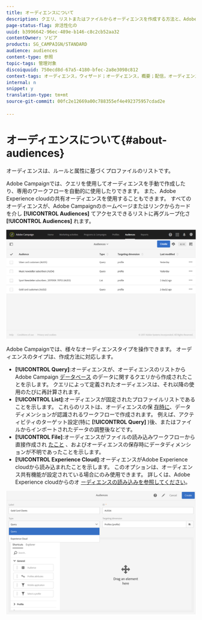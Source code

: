 ```yaml
---
title: オーディエンスについて
description: クエリ、リストまたはファイルからオーディエンスを作成する方法と、Adobe Experience cloudからオーディエンスをインポートする方法について説明します。
page-status-flag: 非活性化の
uuid: b3996642-96ec-489e-b146-c8c2cb52aa32
contentOwner: ソビア
products: SG_CAMPAIGN/STANDARD
audience: audiences
content-type: 参照
topic-tags: 管理対象
discoiquuid: 750ecd8d-67a5-4180-bfec-2a8e3098c812
context-tags: オーディエンス，ウィザード；オーディエンス，概要；配信，オーディエンス，戻る
internal: n
snippet: y
translation-type: tm+mt
source-git-commit: 00fc2e12669a00c788355ef4e492375957cdad2e

---
```



# オーディエンスについて{#about-audiences}

オーディエンスは、ルールと属性に基づくプロファイルのリストです。

Adobe Campaignでは、クエリを使用してオーディエンスを手動で作成したり、専用のワークフローを自動的に使用したりできます。 また、Adobe Experience cloudの共有オーディエンスを使用することもできます。 すべてのオーディエンスが、Adobe Campaignのホームページまたはリンクからカードを介し **[!UICONTROL Audiences]** てアクセスできるリストに再グループ化さ **[!UICONTROL Audiences]** れます。

![](assets/audience_1.png)

Adobe Campaignでは、様々なオーディエンスタイプを操作できます。 オーディエンスのタイプは、作成方法に対応します。

* **[!UICONTROL Query]**:オーディエンスが、オーディエンスのリストからAdobe Campaign [データベース](../../automating/using/editing-queries.md#about-query-editor) のデータに関するクエリから作成されたことを示します。 クエリによって定義されたオーディエンスは、それ以降の使用のたびに再計算されます。
* **[!UICONTROL List]**:オーディエンスが固定されたプロファイルリストであることを示します。 これらのリストは、オーディエンスの保 [存時に](../../automating/using/discovering-workflows.md)、データディメンションが認識されるワークフローで作成されます。 例えば、アクティビティのターゲット設定(特に **[!UICONTROL Query]** )後、またはファイルからインポートされたデータの調整後などです。
* **[!UICONTROL File]**:オーディエンスがファイルの読み込みワークフローから直接作成され [たこと](../../automating/using/load-file.md) 、およびオーディエンスの保存時にデータディメンションが不明であったことを示します。
* **[!UICONTROL Experience Cloud]**:オーディエンスがAdobe Experience cloudから読み込まれたことを示します。 このオプションは、オーディエンス共有機能が設定されている場合にのみ使用できます。 詳しくは、Adobe Experience cloudからのオ [ーディエンスの読み込みを参照してください](../../integrating/using/sharing-audiences-with-audience-manager-or-people-core-service.md#importing-an-audience)。

![](assets/audience_type_selection.png)

